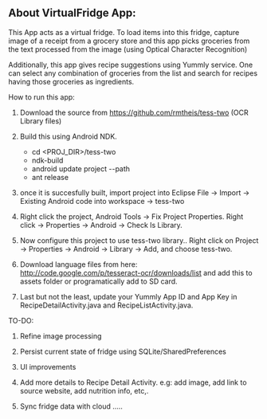 About VirtualFridge App:
------------------------

This App acts as a virtual fridge. To load items into this fridge, capture image of a receipt from a grocery store and this app picks groceries from the text processed from the image (using Optical Character Recognition)

Additionally, this app gives recipe suggestions using Yummly service. One can select any combination of groceries from the list and search for recipes having those groceries as ingredients. 



How to run this app:

1) Download the source from https://github.com/rmtheis/tess-two (OCR Library files)

2) Build this using Android NDK.
   - cd <PROJ_DIR>/tess-two
   - ndk-build
   - android update project --path
   - ant release

3) once it is succesfully built, import project into Eclipse  File -> Import -> Existing Android code into workspace -> tess-two

4) Right click the project, Android Tools -> Fix Project Properties. Right click -> Properties -> Android -> Check Is Library.

5) Now configure this project to use tess-two library.. Right click on Project -> Properties -> Android -> Library -> Add, and choose tess-two. 

6) Download language files from here: http://code.google.com/p/tesseract-ocr/downloads/list and add this to assets folder or programatically add to SD card.

7) Last but not the least, update your Yummly App ID and App Key in RecipeDetailActivity.java and RecipeListActivity.java.


TO-DO:

1) Refine image processing

2) Persist current state of fridge using SQLite/SharedPreferences

3) UI improvements

4) Add more details to Recipe Detail Activity. e.g: add image, add link to source website, add nutrition info, etc,.

5) Sync fridge data with cloud 
.....
